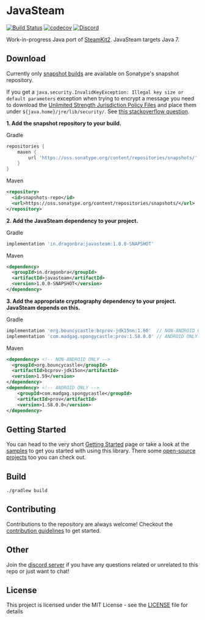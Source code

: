 # JavaSteam
[![Build Status](https://travis-ci.org/Longi94/JavaSteam.svg?branch=master)](https://travis-ci.org/Longi94/JavaSteam) [![codecov](https://codecov.io/gh/Longi94/JavaSteam/branch/master/graph/badge.svg)](https://codecov.io/gh/Longi94/JavaSteam) 
[![Discord](https://img.shields.io/discord/420907597906968586.svg)](https://discord.gg/8F2JuTu)

Work-in-progress Java port of [SteamKit2](https://github.com/SteamRE/SteamKit). JavaSteam targets Java 7.

## Download

Currently only [snapshot builds](https://oss.sonatype.org/content/repositories/snapshots/in/dragonbra/javasteam/1.0.0-SNAPSHOT/) are available on Sonatype's snapshot repository.

If you get a `java.security.InvalidKeyException: Illegal key size or default parameters` exception when trying to encrypt a message you need to download the [Unlimited Strength Jurisdiction Policy Files](http://www.oracle.com/technetwork/java/javase/downloads/jce8-download-2133166.html) and place them under `${java.home}/jre/lib/security/`. See [this stackoverflow question](https://stackoverflow.com/questions/6481627/java-security-illegal-key-size-or-default-parameters).

**1. Add the snapshot repository to your build.**

Gradle
```groovy
repositories {
    maven {
        url 'https://oss.sonatype.org/content/repositories/snapshots/'
    }
}
```

Maven
```xml
<repository>
  <id>snapshots-repo</id>
  <url>https://oss.sonatype.org/content/repositories/snapshots/</url>
</repository>
```

**2. Add the JavaSteam dependency to your project.**

Gradle
```groovy
implementation 'in.dragonbra:javasteam:1.0.0-SNAPSHOT'
```

Maven
```xml
<dependency>
  <groupId>in.dragonbra</groupId>
  <artifactId>javasteam</artifactId>
  <version>1.0.0-SNAPSHOT</version>
</dependency>
```

**3. Add the appropriate cryptography dependency to your project. JavaSteam depends on this.**

Gradle
```groovy
implementation 'org.bouncycastle:bcprov-jdk15on:1.60'  // NON-ANDROID ONLY
implementation 'com.madgag.spongycastle:prov:1.58.0.0' // ANDROID ONLY
```

Maven
```xml
<dependency> <!-- NON-ANDROID ONLY -->
  <groupId>org.bouncycastle</groupId>
  <artifactId>bcprov-jdk15on</artifactId>
  <version>1.59</version>
</dependency>
<dependency> <!-- ANDROID ONLY -->
    <groupId>com.madgag.spongycastle</groupId>
    <artifactId>prov</artifactId>
    <version>1.58.0.0</version>
</dependency>
```

## Getting Started

You can head to the very short [Getting Started](https://github.com/Longi94/JavaSteam/wiki/Getting-started) page or take a look at the [samples](https://github.com/Longi94/JavaSteam/tree/master/javasteam-samples/src/main/java/in/dragonbra/javasteamsamples) to get you started with using this library. There some [open-source projects](https://github.com/Longi94/JavaSteam/wiki/Samples) too you can check out.

## Build

```./gradlew build```

## Contributing

Contributions to the repository are always welcome! Checkout the [contribution guidelines](CONTRIBUTING.md) to get started.

## Other

Join the [discord server](https://discord.gg/8F2JuTu) if you have any questions related or unrelated to this repo or just want to chat!

## License

This project is licensed under the MIT License - see the [LICENSE](LICENSE) file for details
